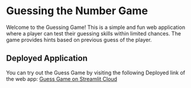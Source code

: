 # Guessing the Number Game

Welcome to the Guessing Game! This is a simple and fun web application where a player can test their guessing skills within limited chances. The game provides hints based on previous guess of the player.

## Deployed Application

You can try out the Guess Game by visiting the following Deployed link of the web app:
[Guess Game on Streamlit Cloud](https://guessgamegit-3m4qtqpoy3q6evstom8c3c.streamlit.app/)

